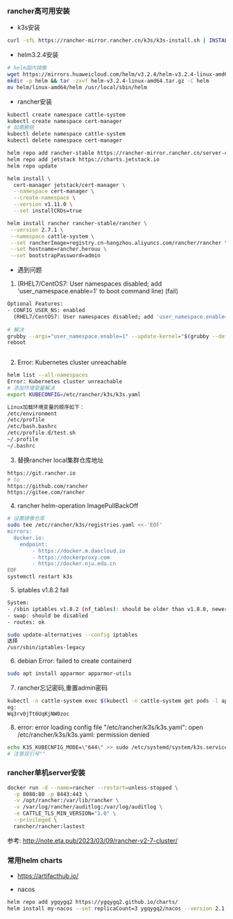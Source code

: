 ### rancher高可用安装

* k3s安装

```bash
curl -sfL https://rancher-mirror.rancher.cn/k3s/k3s-install.sh | INSTALL_K3S_MIRROR=cn INSTALL_K3S_VERSION=v1.24.10+k3s1 sh -s -
```

* helm3.2.4安装

```bash
# helm国内镜像
wget https://mirrors.huaweicloud.com/helm/v3.2.4/helm-v3.2.4-linux-amd64.tar.gz
mkdir -p helm && tar -zxvf helm-v3.2.4-linux-amd64.tar.gz -C helm
mv helm/linux-amd64/helm /usr/local/sbin/helm
```

* rancher安装

```bash
kubectl create namespace cattle-system
kubectl create namespace cert-manager
# 如需删除
kubectl delete namespace cattle-system
kubectl delete namespace cert-manager 
```

```bash
helm repo add rancher-stable https://rancher-mirror.rancher.cn/server-charts/stable
helm repo add jetstack https://charts.jetstack.io
helm repo update
```

```bash
helm install \
  cert-manager jetstack/cert-manager \
  --namespace cert-manager \
  --create-namespace \
  --version v1.11.0 \
  --set installCRDs=true
```

```bash
helm install rancher rancher-stable/rancher \
 --version 2.7.1 \
 --namespace cattle-system \
 --set rancherImage=registry.cn-hangzhou.aliyuncs.com/rancher/rancher \
 --set hostname=rancher.herouu \
 --set bootstrapPassword=admin
```

* 遇到问题

1. (RHEL7/CentOS7: User namespaces disabled; add 'user_namespace.enable=1' to boot command line) (fail)

```bash
Optional Features:
- CONFIG_USER_NS: enabled
  (RHEL7/CentOS7: User namespaces disabled; add 'user_namespace.enable=1' to boot command line) (fail)
  
# 解决
grubby --args="user_namespace.enable=1" --update-kernel="$(grubby --default-kernel)"
reboot  
  
```

2. Error: Kubernetes cluster unreachable

```bash
helm list --all-namespaces
Error: Kubernetes cluster unreachable
# 添加环境变量解决
export KUBECONFIG=/etc/rancher/k3s/k3s.yaml
```

```bash
Linux加载环境变量的顺序如下：
/etc/environment
/etc/profile
/etc/bash.bashrc
/etc/profile.d/test.sh
~/.profile
~/.bashrc
```

3. 替换rancher local集群仓库地址

``` bash
https://git.rancher.io 
# to
https://github.com/rancher
https://gitee.com/rancher
```

4. rancher helm-operation  ImagePullBackOff  

```bash
# 设置镜像仓库
sudo tee /etc/rancher/k3s/registries.yaml <<-'EOF'
mirrors:
  docker.io:
    endpoint:
        - https://docker.m.daocloud.io
        - https://dockerproxy.com
        - https://docker.nju.edu.cn
EOF
systemctl restart k3s

```

5. iptables v1.8.2 fail

```bash
System:
- /sbin iptables v1.8.2 (nf_tables): should be older than v1.8.0, newer than v1.8.3, or in legacy mode (fail)
- swap: should be disabled
- routes: ok

sudo update-alternatives --config iptables
选择
/usr/sbin/iptables-legacy 
```

6. debian   Error: failed to create containerd

```bash
sudo apt install apparmor apparmor-utils
```

7. rancher忘记密码,重置admin密码

```bash
kubectl -n cattle-system exec $(kubectl -n cattle-system get pods -l app=rancher | grep '1/1' | head -1 | awk '{ print $1 }') -- reset-password
eg:
Wq3rv0jTt6UqKjNW0zoc
```

8. error: error loading config file "/etc/rancher/k3s/k3s.yaml": open /etc/rancher/k3s/k3s.yaml: permission denied

```bash
echo K3S_KUBECNFIG_MODE=\"644\" >> sudo /etc/systemd/system/k3s.service.env
# 注意双引号""
```

### rancher单机server安装

```bash
docker run -d --name=rancher --restart=unless-stopped \
  -p 8080:80 -p 8443:443 \
  -v /opt/rancher:/var/lib/rancher \
  -v /var/log/rancher/auditlog:/var/log/auditlog \
  -e CATTLE_TLS_MIN_VERSION="1.0" \
  --privileged \
  rancher/rancher:lastest
```

参考: <http://note.eta.pub/2023/03/09/rancher-v2-7-cluster/>

### 常用helm charts

* <https://artifacthub.io/>

* nacos

```bash
helm repo add ygqygq2 https://ygqygq2.github.io/charts/
helm install my-nacos --set replicaCount=3 ygqygq2/nacos --version 2.1.4
```
